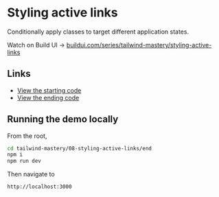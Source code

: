 # Styling active links

Conditionally apply classes to target different application states.

Watch on Build UI → [buildui.com/series/tailwind-mastery/styling-active-links](http://buildui.com/series/tailwind-mastery/styling-active-links)

## Links

- [View the starting code](./begin/pages/index.js)
- [View the ending code](./end/pages/index.js)

## Running the demo locally

From the root,

```sh
cd tailwind-mastery/08-styling-active-links/end
npm i
npm run dev
```

Then navigate to

```
http://localhost:3000
```




